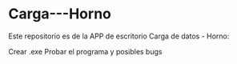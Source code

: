 # Carga---Horno
Este repositorio es de la APP de escritorio Carga de datos  - Horno: 




Crear .exe
Probar el programa y posibles bugs